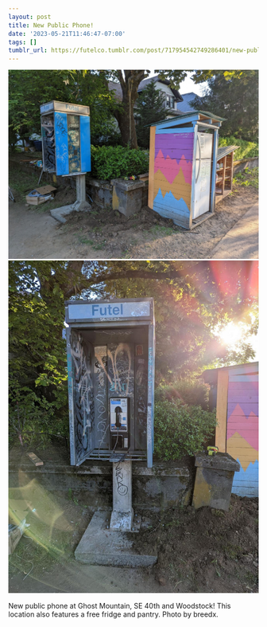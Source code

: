 ```yaml
---
layout: post
title: New Public Phone!
date: '2023-05-21T11:46:47-07:00'
tags: []
tumblr_url: https://futelco.tumblr.com/post/717954542749286401/new-public-phone-at-ghost-mountain-se-40th-and
---
```

 ![](/images/blog/c8289836425f3be4bac9ee181707c195f8f3e860.jpg)  
 ![](/images/blog/d6af4e1507679a6e89c2f4526639ca242b355d21.jpg)  
  

New public phone at Ghost Mountain, SE 40th and Woodstock! This location also features a free fridge and pantry. Photo by breedx.

